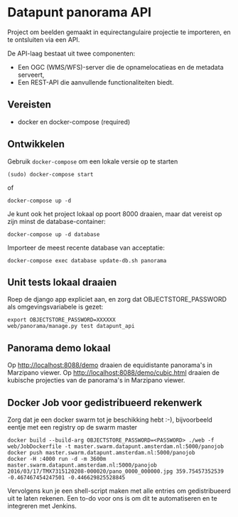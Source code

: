 Datapunt panorama API
======================

Project om beelden gemaakt in equirectangulaire projectie te importeren, en te ontsluiten via een API.

De API-laag bestaat uit twee componenten:

* Een OGC (WMS/WFS)-server die de opnamelocatieas en de metadata serveert,
* Een REST-API die aanvullende functionaliteiten biedt.


Vereisten
---------

* docker en docker-compose (required)


Ontwikkelen
-----------

Gebruik `docker-compose` om een lokale versie op te starten

	(sudo) docker-compose start

of

	docker-compose up -d
	
Je kunt ook het project lokaal op poort 8000 draaien, maar dat vereist op zijn minst de database-container:

	docker-compose up -d database
	
Importeer de meest recente database van acceptatie:

	docker-compose exec database update-db.sh panorama
	
Unit tests lokaal draaien
-------------------------

Roep de django app expliciet aan, en zorg dat OBJECTSTORE_PASSWORD als omgevingsvariabele is gezet:

	export OBJECTSTORE_PASSWORD=XXXXXX
    web/panorama/manage.py test datapunt_api

Panorama demo lokaal
--------------------

Op [http://localhost:8088/demo](http://localhost:8088/demo) draaien de equidistante panorama's in Marzipano viewer.
Op [http://localhost:8088/demo/cubic.html](http://localhost:8088/demo/cubic.html) draaien de kubische projecties van de panorama's in Marzipano viewer.

Docker Job voor gedistribueerd rekenwerk
----------------------------------------

Zorg dat je een docker swarm tot je beschikking hebt :-), bijvoorbeeld eentje met een registry op de swarm master

	docker build --build-arg OBJECTSTORE_PASSWORD=<PASSWORD> ./web -f web/JobDockerfile -t master.swarm.datapunt.amsterdam.nl:5000/panojob
	docker push master.swarm.datapunt.amsterdam.nl:5000/panojob
	docker -H :4000 run -d -m 3600m master.swarm.datapunt.amsterdam.nl:5000/panojob 2016/03/17/TMX7315120208-000020/pano_0000_000000.jpg 359.75457352539 -0.467467454247501 -0.446629825528845
	
Vervolgens kun je een shell-script maken met alle entries om gedistribueerd uit te laten rekenen.
Een to-do voor ons is om dit te automatiseren en te integreren met Jenkins.
